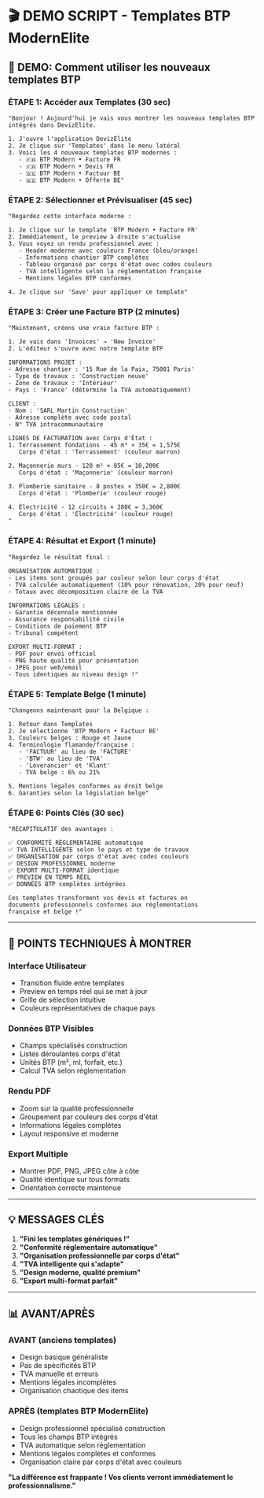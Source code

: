 # 🎬 DEMO SCRIPT - Templates BTP ModernElite

## 🎯 DEMO: Comment utiliser les nouveaux templates BTP

### **ÉTAPE 1: Accéder aux Templates (30 sec)**
```
"Bonjour ! Aujourd'hui je vais vous montrer les nouveaux templates BTP 
intégrés dans DevizElite. 

1. J'ouvre l'application DevizElite
2. Je clique sur 'Templates' dans le menu latéral
3. Voici les 4 nouveaux templates BTP modernes :
   - 🇫🇷 BTP Modern • Facture FR
   - 🇫🇷 BTP Modern • Devis FR  
   - 🇧🇪 BTP Modern • Factuur BE
   - 🇧🇪 BTP Modern • Offerte BE"
```

### **ÉTAPE 2: Sélectionner et Prévisualiser (45 sec)**
```
"Regardez cette interface moderne :

1. Je clique sur le template 'BTP Modern • Facture FR'
2. Immédiatement, le preview à droite s'actualise
3. Vous voyez un rendu professionnel avec :
   - Header moderne avec couleurs France (bleu/orange)
   - Informations chantier BTP complètes
   - Tableau organisé par corps d'état avec codes couleurs
   - TVA intelligente selon la réglementation française
   - Mentions légales BTP conformes

4. Je clique sur 'Save' pour appliquer ce template"
```

### **ÉTAPE 3: Créer une Facture BTP (2 minutes)**
```
"Maintenant, créons une vraie facture BTP :

1. Je vais dans 'Invoices' → 'New Invoice'
2. L'éditeur s'ouvre avec notre template BTP

INFORMATIONS PROJET :
- Adresse chantier : '15 Rue de la Paix, 75001 Paris'
- Type de travaux : 'Construction neuve' 
- Zone de travaux : 'Intérieur'
- Pays : 'France' (détermine la TVA automatiquement)

CLIENT :
- Nom : 'SARL Martin Construction'
- Adresse complète avec code postal
- N° TVA intracommunautaire

LIGNES DE FACTURATION avec Corps d'État :
1. Terrassement fondations - 45 m³ × 35€ = 1,575€
   Corps d'état : 'Terrassement' (couleur marron)
   
2. Maçonnerie murs - 120 m² × 85€ = 10,200€  
   Corps d'état : 'Maçonnerie' (couleur marron)
   
3. Plomberie sanitaire - 8 postes × 350€ = 2,800€
   Corps d'état : 'Plomberie' (couleur rouge)
   
4. Électricité - 12 circuits × 280€ = 3,360€
   Corps d'état : 'Électricité' (couleur rouge)
"
```

### **ÉTAPE 4: Résultat et Export (1 minute)**
```
"Regardez le résultat final :

ORGANISATION AUTOMATIQUE :
- Les items sont groupés par couleur selon leur corps d'état
- TVA calculée automatiquement (10% pour rénovation, 20% pour neuf)
- Totaux avec décomposition claire de la TVA

INFORMATIONS LÉGALES :
- Garantie décennale mentionnée
- Assurance responsabilité civile
- Conditions de paiement BTP
- Tribunal compétent

EXPORT MULTI-FORMAT :
- PDF pour envoi officiel
- PNG haute qualité pour présentation
- JPEG pour web/email
- Tous identiques au niveau design !"
```

### **ÉTAPE 5: Template Belge (1 minute)**
```
"Changeons maintenant pour la Belgique :

1. Retour dans Templates
2. Je sélectionne 'BTP Modern • Factuur BE'
3. Couleurs belges : Rouge et Jaune
4. Terminologie flamande/française :
   - 'FACTUUR' au lieu de 'FACTURE'
   - 'BTW' au lieu de 'TVA'
   - 'Leverancier' et 'Klant'
   - TVA belge : 6% ou 21%

5. Mentions légales conformes au droit belge
6. Garanties selon la législation belge"
```

### **ÉTAPE 6: Points Clés (30 sec)**
```
"RÉCAPITULATIF des avantages :

✅ CONFORMITÉ RÉGLEMENTAIRE automatique
✅ TVA INTELLIGENTE selon le pays et type de travaux  
✅ ORGANISATION par corps d'état avec codes couleurs
✅ DESIGN PROFESSIONNEL moderne
✅ EXPORT MULTI-FORMAT identique
✅ PREVIEW EN TEMPS RÉEL
✅ DONNÉES BTP complètes intégrées

Ces templates transforment vos devis et factures en 
documents professionnels conformes aux réglementations 
française et belge !"
```

---

## 🎥 POINTS TECHNIQUES À MONTRER

### **Interface Utilisateur**
- Transition fluide entre templates
- Preview en temps réel qui se met à jour
- Grille de sélection intuitive
- Couleurs représentatives de chaque pays

### **Données BTP Visibles**
- Champs spécialisés construction  
- Listes déroulantes corps d'état
- Unités BTP (m², ml, forfait, etc.)
- Calcul TVA selon réglementation

### **Rendu PDF**
- Zoom sur la qualité professionnelle
- Groupement par couleurs des corps d'état
- Informations légales complètes
- Layout responsive et moderne

### **Export Multiple**
- Montrer PDF, PNG, JPEG côte à côte
- Qualité identique sur tous formats
- Orientation correcte maintenue

---

## 💡 MESSAGES CLÉS

1. **"Fini les templates génériques !"**
2. **"Conformité réglementaire automatique"**  
3. **"Organisation professionnelle par corps d'état"**
4. **"TVA intelligente qui s'adapte"**
5. **"Design moderne, qualité premium"**
6. **"Export multi-format parfait"**

---

## 📊 AVANT/APRÈS

### **AVANT (anciens templates)**
- Design basique généraliste
- Pas de spécificités BTP
- TVA manuelle et erreurs
- Mentions légales incomplètes
- Organisation chaotique des items

### **APRÈS (templates BTP ModernElite)**
- Design professionnel spécialisé construction
- Tous les champs BTP intégrés
- TVA automatique selon réglementation
- Mentions légales complètes et conformes  
- Organisation claire par corps d'état avec couleurs

**"La différence est frappante ! Vos clients verront immédiatement le professionnalisme."**